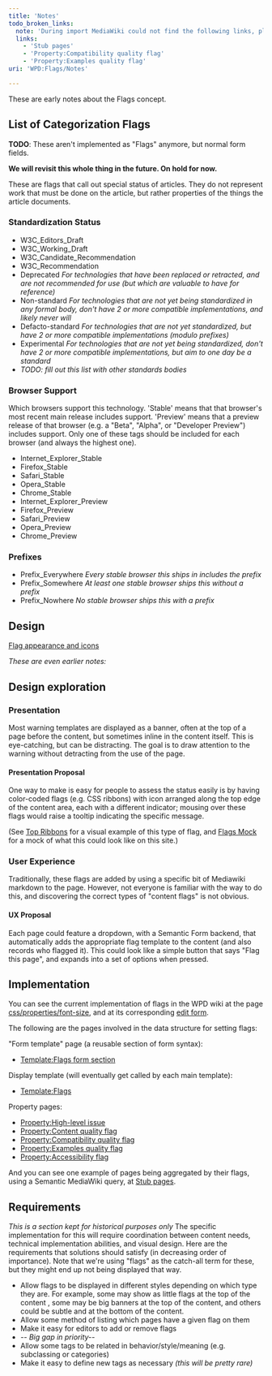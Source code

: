 ```yaml
---
title: 'Notes'
todo_broken_links:
  note: 'During import MediaWiki could not find the following links, please fix and adjust this list.'
  links:
    - 'Stub pages'
    - 'Property:Compatibility quality flag'
    - 'Property:Examples quality flag'
uri: 'WPD:Flags/Notes'

---
```

These are early notes about the Flags concept.

## List of Categorization Flags

**TODO**: These aren't implemented as "Flags" anymore, but normal form fields.

**We will revisit this whole thing in the future. On hold for now.**

These are flags that call out special status of articles. They do not represent work that must be done on the article, but rather properties of the things the article documents.

### Standardization Status

-   W3C\_Editors\_Draft
-   W3C\_Working\_Draft
-   W3C\_Candidate\_Recommendation
-   W3C\_Recommendation
-   Deprecated *For technologies that have been replaced or retracted, and are not recommended for use (but which are valuable to have for reference)*
-   Non-standard *For technologies that are not yet being standardized in any formal body, don't have 2 or more compatible implementations, and likely never will*
-   Defacto-standard *For technologies that are not yet standardized, but have 2 or more compatible implementations (modulo prefixes)*
-   Experimental *For technologies that are not yet being standardized, don't have 2 or more compatible implementations, but aim to one day be a standard*
-   *TODO: fill out this list with other standards bodies*

### Browser Support

Which browsers support this technology. 'Stable' means that that browser's most recent main release includes support. 'Preview' means that a preview release of that browser (e.g. a "Beta", "Alpha", or "Developer Preview") includes support. Only one of these tags should be included for each browser (and always the highest one).

-   Internet\_Explorer\_Stable
-   Firefox\_Stable
-   Safari\_Stable
-   Opera\_Stable
-   Chrome\_Stable
-   Internet\_Explorer\_Preview
-   Firefox\_Preview
-   Safari\_Preview
-   Opera\_Preview
-   Chrome\_Preview

### Prefixes

-   Prefix\_Everywhere *Every stable browser this ships in includes the prefix*
-   Prefix\_Somewhere *At least one stable browser ships this without a prefix*
-   Prefix\_Nowhere *No stable browser ships this with a prefix*

## Design

[Flag appearance and icons](/WPD:Design/Flags)

*These are even earlier notes:*

## Design exploration

### Presentation

Most warning templates are displayed as a banner, often at the top of a page before the content, but sometimes inline in the content itself. This is eye-catching, but can be distracting. The goal is to draw attention to the warning without detracting from the use of the page.

#### Presentation Proposal

One way to make is easy for people to assess the status easily is by having color-coded flags (e.g. CSS ribbons) with icon arranged along the top edge of the content area, each with a different indicator; mousing over these flags would raise a tooltip indicating the specific message.

(See [Top Ribbons](http://schepers.cc/wpd/Ribbons_Web_Elements_Preview2.jpg) for a visual example of this type of flag, and [Flags Mock](http://schepers.cc/webplatform/flags.svg) for a mock of what this could look like on this site.)

### User Experience

Traditionally, these flags are added by using a specific bit of Mediawiki markdown to the page. However, not everyone is familiar with the way to do this, and discovering the correct types of "content flags" is not obvious.

#### UX Proposal

Each page could feature a dropdown, with a Semantic Form backend, that automatically adds the appropriate flag template to the content (and also records who flagged it). This could look like a simple button that says "Flag this page", and expands into a set of options when pressed.

## Implementation

You can see the current implementation of flags in the WPD wiki at the page [css/properties/font-size](/css/properties/font-size), and at its corresponding [edit form](http://webplatform.org/d/index.php?title=css/properties/font-size&action=formedit).

The following are the pages involved in the data structure for setting flags:

"Form template" page (a reusable section of form syntax):

-   [Template:Flags form section](/Template:Flags_form_section)

Display template (will eventually get called by each main template):

-   [Template:Flags‎](/Template:Flags)

Property pages:

-   [Property:High-level issue](/Property:High-level_issue)
-   [Property:Content quality flag](/Property:Content_quality_flag)
-   [Property:Compatibility quality flag](/w/index.php?title=Property:Compatibility_quality_flag&action=edit&redlink=1)
-   [Property:Examples quality flag](/w/index.php?title=Property:Examples_quality_flag&action=edit&redlink=1)
-   [Property:Accessibility flag](/Property:Accessibility_flag)

And you can see one example of pages being aggregated by their flags, using a Semantic MediaWiki query, at [Stub pages](/w/index.php?title=Stub_pages&action=edit&redlink=1).

## Requirements

*This is a section kept for historical purposes only* The specific implementation for this will require coordination between content needs, technical implementation abilities, and visual design. Here are the requirements that solutions should satisfy (in decreasing order of importance). Note that we're using "flags" as the catch-all term for these, but they might end up not being displayed that way.

-   Allow flags to be displayed in different styles depending on which type they are. For example, some may show as little flags at the top of the content , some may be big banners at the top of the content, and others could be subtle and at the bottom of the content.
-   Allow some method of listing which pages have a given flag on them
-   Make it easy for editors to add or remove flags
-   *-- Big gap in priority--*
-   Allow some tags to be related in behavior/style/meaning (e.g. subclassing or categories)
-   Make it easy to define new tags as necessary *(this will be pretty rare)*
